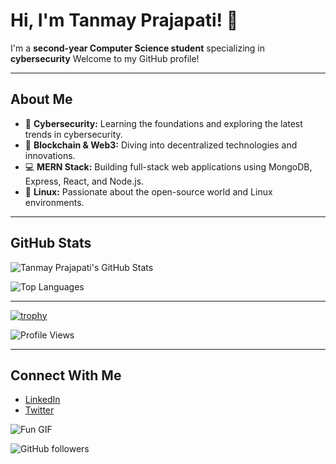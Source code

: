 # Hi, I'm Tanmay Prajapati! 👋

I'm a **second-year Computer Science student** specializing in **cybersecurity** Welcome to my GitHub profile!

---

## About Me

- 🔐 **Cybersecurity:** Learning the foundations and exploring the latest trends in cybersecurity.
- 🔗 **Blockchain & Web3:** Diving into decentralized technologies and innovations.
- 💻 **MERN Stack:** Building full-stack web applications using MongoDB, Express, React, and Node.js.
- 🐧 **Linux:** Passionate about the open-source world and Linux environments.

---

## GitHub Stats

![Tanmay Prajapati's GitHub Stats](https://github-readme-stats.vercel.app/api?username=TANMAYPRAJAPATI33&show_icons=true&theme=radical)


![Top Languages](https://github-readme-stats.vercel.app/api/top-langs/?username=TANMAYPRAJAPATI33&layout=compact&theme=radical)

---
[![trophy](https://github-profile-trophy.vercel.app/?username=TANMAYPRAJAPATI33&theme=onedark)](https://github.com/ryo-ma/github-profile-trophy)


![Profile Views](https://hits.seeyoufarm.com/api/count/incr/badge.svg?url=https://github.com/TANMAYPRAJAPATI33/&title=Profile%20Views)


---

## Connect With Me

- [LinkedIn](#)
- [Twitter](#)

![Fun GIF](https://media.giphy.com/media/xyz123/giphy.gif)


![GitHub followers](https://img.shields.io/github/followers/TANMAYPRAJAPATI33?style=social)
